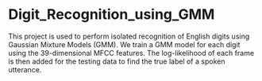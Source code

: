 # Digit_Recognition_using_GMM

This project is used to perform isolated recognition of English digits using Gaussian Mixture Models (GMM). We train a GMM model for each digit using the 39-dimensional MFCC features. The log-likelihood of each frame is then added for the testing data to find the true label of a spoken utterance.
